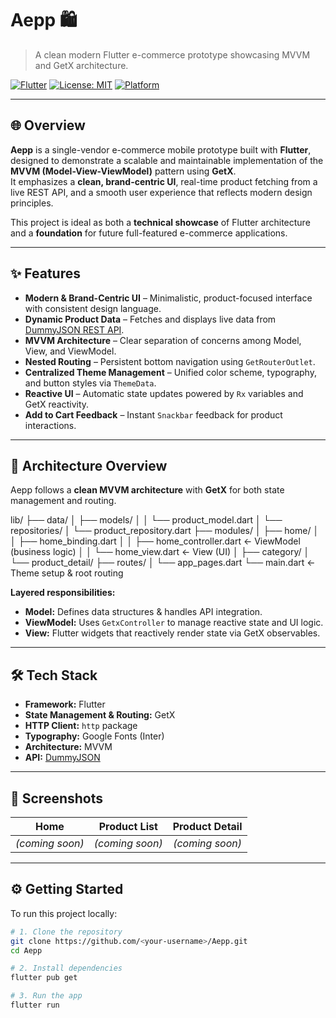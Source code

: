 # Aepp 🛍️  
> A clean modern Flutter e-commerce prototype showcasing MVVM and GetX architecture.

[![Flutter](https://img.shields.io/badge/Flutter-3.x-blue.svg?logo=flutter)](https://flutter.dev)
[![License: MIT](https://img.shields.io/badge/License-MIT-yellow.svg)](LICENSE)
[![Platform](https://img.shields.io/badge/Platform-Mobile-lightgrey.svg)]()

---

## 🌐 Overview

**Aepp** is a single-vendor e-commerce mobile prototype built with **Flutter**, designed to demonstrate a scalable and maintainable implementation of the **MVVM (Model-View-ViewModel)** pattern using **GetX**.  
It emphasizes a **clean, brand-centric UI**, real-time product fetching from a live REST API, and a smooth user experience that reflects modern design principles.

This project is ideal as both a **technical showcase** of Flutter architecture and a **foundation** for future full-featured e-commerce applications.

---

## ✨ Features

- **Modern & Brand-Centric UI** – Minimalistic, product-focused interface with consistent design language.
- **Dynamic Product Data** – Fetches and displays live data from [DummyJSON REST API](https://dummyjson.com/).
- **MVVM Architecture** – Clear separation of concerns among Model, View, and ViewModel.
- **Nested Routing** – Persistent bottom navigation using `GetRouterOutlet`.
- **Centralized Theme Management** – Unified color scheme, typography, and button styles via `ThemeData`.
- **Reactive UI** – Automatic state updates powered by `Rx` variables and GetX reactivity.
- **Add to Cart Feedback** – Instant `Snackbar` feedback for product interactions.

---

## 🧠 Architecture Overview

Aepp follows a **clean MVVM architecture** with **GetX** for both state management and routing.

lib/
├── data/
│ ├── models/
│ │ └── product_model.dart
│ └── repositories/
│ └── product_repository.dart
├── modules/
│ ├── home/
│ │ ├── home_binding.dart
│ │ ├── home_controller.dart ← ViewModel (business logic)
│ │ └── home_view.dart ← View (UI)
│ ├── category/
│ └── product_detail/
├── routes/
│ └── app_pages.dart
└── main.dart ← Theme setup & root routing


**Layered responsibilities:**
- **Model:** Defines data structures & handles API integration.
- **ViewModel:** Uses `GetxController` to manage reactive state and UI logic.
- **View:** Flutter widgets that reactively render state via GetX observables.

---

## 🛠️ Tech Stack

- **Framework:** Flutter  
- **State Management & Routing:** GetX  
- **HTTP Client:** `http` package  
- **Typography:** Google Fonts (Inter)  
- **Architecture:** MVVM  
- **API:** [DummyJSON](https://dummyjson.com/)  

---

## 📱 Screenshots

| Home | Product List | Product Detail |
|:----:|:-------------:|:--------------:|
| *(coming soon)* | *(coming soon)* | *(coming soon)* |

---

## ⚙️ Getting Started

To run this project locally:

```bash
# 1. Clone the repository
git clone https://github.com/<your-username>/Aepp.git
cd Aepp

# 2. Install dependencies
flutter pub get

# 3. Run the app
flutter run
